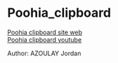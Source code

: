 # Poohia_clipboard
<a href="https://sourceforge.net/projects/poohia-clipboard/"> Poohia clipboard site web </a>
<br />
<a href="https://www.youtube.com/watch?v=V0PYDDFslmE"> Poohia clipboard youtube </a>

Author: AZOULAY Jordan
